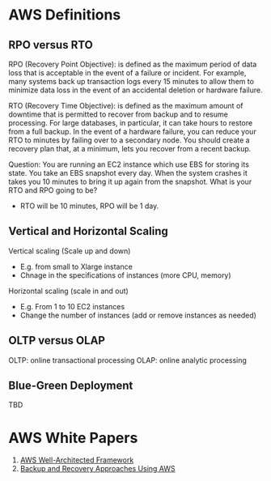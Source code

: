 # AWS Definitions

## RPO versus RTO

RPO (Recovery Point Objective): is defined as the maximum period of data loss that is acceptable in the event of a failure or incident. For example, many systems back up transaction logs every 15 minutes to allow them to minimize data loss in the event of an accidental deletion or hardware failure.



RTO (Recovery Time Objective): is defined as the maximum amount of downtime that is permitted to recover from backup and to resume processing. For large databases, in particular, it can take hours to restore from a full backup. In the event of a hardware failure, you can reduce your RTO to minutes by failing over to a secondary node. You should create a recovery plan that, at a minimum, lets you recover from a recent backup.

Question: You are running an EC2 instance which use EBS for storing its state. You take an EBS snapshot every day. When the system crashes it takes you 10 minutes to bring it up again from the snapshot. What is your RTO and RPO going to be?
- RTO will be 10 minutes, RPO will be 1 day.


## Vertical and Horizontal Scaling

Vertical scaling (Scale up and down)
- E.g. from small to Xlarge instance
- Chnage in the specifications of instances (more CPU, memory)

Horizontal scaling (scale in and out)
- E.g. From 1 to 10 EC2 instances
- Change the number of instances (add or remove instances as needed)


## OLTP versus OLAP
OLTP: online transactional processing
OLAP: online analytic processing


## Blue-Green Deployment
TBD


# AWS White Papers

1) [AWS Well-Architected Framework](https://d1.awsstatic.com/whitepapers/architecture/wellarchitected-Analytics-Lens.pdf?did=wp_card&trk=wp_card)
2) [Backup and Recovery Approaches Using AWS](https://d1.awsstatic.com/whitepapers/Storage/Backup_and_Recovery_Approaches_Using_AWS.pdf?did=wp_card&trk=wp_card)
